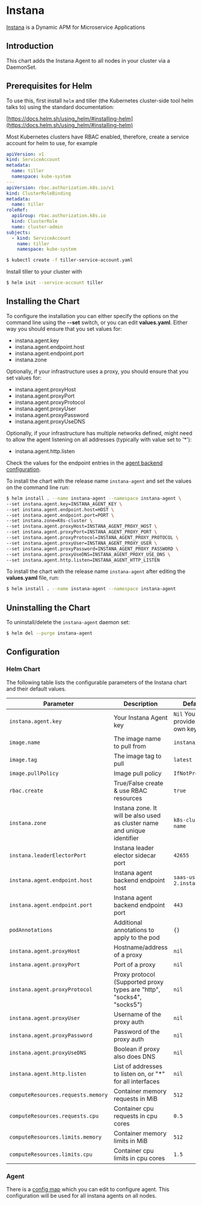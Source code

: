 # Instana

[Instana](https://www.instana.com/) is a Dynamic APM for Microservice Applications

## Introduction

This chart adds the Instana Agent to all nodes in your cluster via a DaemonSet.

## Prerequisites for Helm

To use this, first install `helm` and tiller (the Kubernetes cluster-side tool helm talks to) using the standard documentation:

[https://docs.helm.sh/using_helm/#installing-helm](https://docs.helm.sh/using_helm/#installing-helm)

Most Kubernetes clusters have RBAC enabled, therefore, create a service account for helm to use, for example

```yaml
apiVersion: v1
kind: ServiceAccount
metadata:
  name: tiller
  namespace: kube-system
---
apiVersion: rbac.authorization.k8s.io/v1
kind: ClusterRoleBinding
metadata:
  name: tiller
roleRef:
  apiGroup: rbac.authorization.k8s.io
  kind: ClusterRole
  name: cluster-admin
subjects:
  - kind: ServiceAccount
    name: tiller
    namespace: kube-system
```

```bash
$ kubectl create -f tiller-service-account.yaml
```

Install tiller to your cluster with

```bash
$ helm init --service-account tiller
```

## Installing the Chart

To configure the installation you can either specify the options on the command line using the **--set** switch, or you can edit **values.yaml**. Either way you should ensure that you set values for:

* instana.agent.key
* instana.agent.endpoint.host
* instana.agent.endpoint.port
* instana.zone

Optionally, if your infrastructure uses a proxy, you should ensure that you set values for:

* instana.agent.proxyHost
* instana.agent.proxyPort
* instana.agent.proxyProtocol
* instana.agent.proxyUser
* instana.agent.proxyPassword
* instana.agent.proxyUseDNS

Optionally, if your infrastructure has multiple networks defined, might need to allow the agent listening on all
addresses (typically with value set to '*'):

* instana.agent.http.listen

Check the values for the endpoint entries in the [agent backend configuration](https://docs.instana.io/quick_start/agent_configuration/#backend).

To install the chart with the release name `instana-agent` and set the values on the command line run:

```bash
$ helm install . --name instana-agent --namespace instana-agent \
--set instana.agent.key=INSTANA_AGENT_KEY \
--set instana.agent.endpoint.host=HOST \
--set instana.agent.endpoint.port=PORT \
--set instana.zone=K8s-cluster \
--set instana.agent.proxyHost=INSTANA_AGENT_PROXY_HOST \
--set instana.agent.proxyPort=INSTANA_AGENT_PROXY_PORT \
--set instana.agent.proxyProtocol=INSTANA_AGENT_PROXY_PROTOCOL \
--set instana.agent.proxyUser=INSTANA_AGENT_PROXY_USER \
--set instana.agent.proxyPassword=INSTANA_AGENT_PROXY_PASSWORD \
--set instana.agent.proxyUseDNS=INSTANA_AGENT_PROXY_USE_DNS \
--set instana.agent.http.listen=INSTANA_AGENT_HTTP_LISTEN
```

To install the chart with the release name `instana-agent` after editing the **values.yaml** file, run:

```bash
$ helm install . --name instana-agent --namespace instana-agent
```

## Uninstalling the Chart

To uninstall/delete the `instana-agent` daemon set:

```bash
$ helm del --purge instana-agent
```

## Configuration

### Helm Chart

The following table lists the configurable parameters of the Instana chart and their default values.

|             Parameter              |            Description                                                  |                    Default                |
|------------------------------------|-------------------------------------------------------------------------|-------------------------------------------|
| `instana.agent.key`                | Your Instana Agent key                                                  | `Nil` You must provide your own key       |
| `image.name`                       | The image name to pull from                                             | `instana/agent`                           |
| `image.tag`                        | The image tag to pull                                                   | `latest`                                  |
| `image.pullPolicy`                 | Image pull policy                                                       | `IfNotPresent`                            |
| `rbac.create`                      | True/False create & use RBAC resources                                  | `true`                                    |
| `instana.zone`                     | Instana zone. It will be also used as cluster name and unique identifier| `k8s-cluster-name`                        |
| `instana.leaderElectorPort`        | Instana leader elector sidecar port                                     | `42655`                                   |
| `instana.agent.endpoint.host`      | Instana agent backend endpoint host                                     | `saas-us-west-2.instana.io`               |
| `instana.agent.endpoint.port`      | Instana agent backend endpoint port                                     | `443`                                     |
| `podAnnotations`                   | Additional annotations to apply to the pod                              | `{}`                                      |
| `instana.agent.proxyHost`          | Hostname/address of a proxy                                             | `nil`                                     |
| `instana.agent.proxyPort`          | Port of a proxy                                                         | `nil`                                     |
| `instana.agent.proxyProtocol`      | Proxy protocol (Supported proxy types are "http", "socks4", "socks5")   | `nil`                                     |
| `instana.agent.proxyUser`          | Username of the proxy auth                                              | `nil`                                     |
| `instana.agent.proxyPassword`      | Password of the proxy auth                                              | `nil`                                     |
| `instana.agent.proxyUseDNS`        | Boolean if proxy also does DNS                                          | `nil`                                     |
| `instana.agent.http.listen`        | List of addresses to listen on, or "*" for all interfaces               | `nil`                                     |
| `computeResources.requests.memory` | Container memory requests in MiB                                        | `512`                                     |
| `computeResources.requests.cpu`    | Container cpu requests in cpu cores                                     | `0.5`                                     |
| `computeResources.limits.memory`   | Container memory limits in MiB                                          | `512`                                     |
| `computeResources.limits.cpu`      | Container cpu limits in cpu cores                                       | `1.5`                                     |

### Agent

There is a [config map](templates/configmap.yaml) which you can edit to configure agent. This configuration will be used for all instana agents on all nodes.

